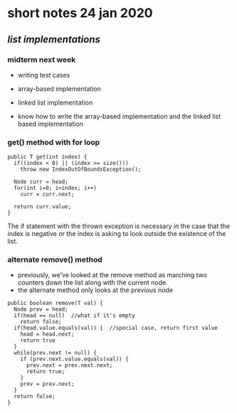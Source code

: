 # short notes 24 jan 2020
## _list implementations_

### midterm next week
- writing test cases
- array-based implementation
- linked list implementation

- know how to write the array-based implementation and the linked list based implementation

### get() method with for loop
```
public T get(int index) {
  if((index < 0) || (index >= size()))
    throw new IndexOutOfBoundsException();

  Node curr = head;
  for(int i=0; i<index; i++)
    curr = curr.next;

  return curr.value;
}
```
The if statement with the thrown exception is necessary in the case that the index is negative
 or the index is asking to look outside the existence of the list.   

### alternate remove() method
- previously, we've looked at the remove method as marching two counters down the list
 along with the current node.
- the alternate method only looks at the previous node

```
public boolean remove(T val) {
  Node prev = head;
  if(head == null)  //what if it's empty
    return false;
  if(head.value.equals(val)) {  //special case, return first value
    head = head.next;
    return true
  }
  while(prev.next != null) {
    if (prev.next.value.equals(val)) {
      prev.next = prev.next.next;
      return true;
    }      
    prev = prev.next;
  }
  return false;
}
```
